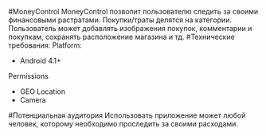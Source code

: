 #MoneyControl
MoneyControl позволит пользователю следить за своими финансовыми растратами. Покупки/траты делятся на категории. 
Пользователь может добавлять изображения покупок, комментарии и покупкам, сохранять расположение магазина и тд.
#Технические требования:
Platform:
- Android 4.1+

Permissions
- GEO Location
- Camera

#Потенциальная аудитория
Использовать приложение может любой человек, которому необходимо проследить за своими расходами.
